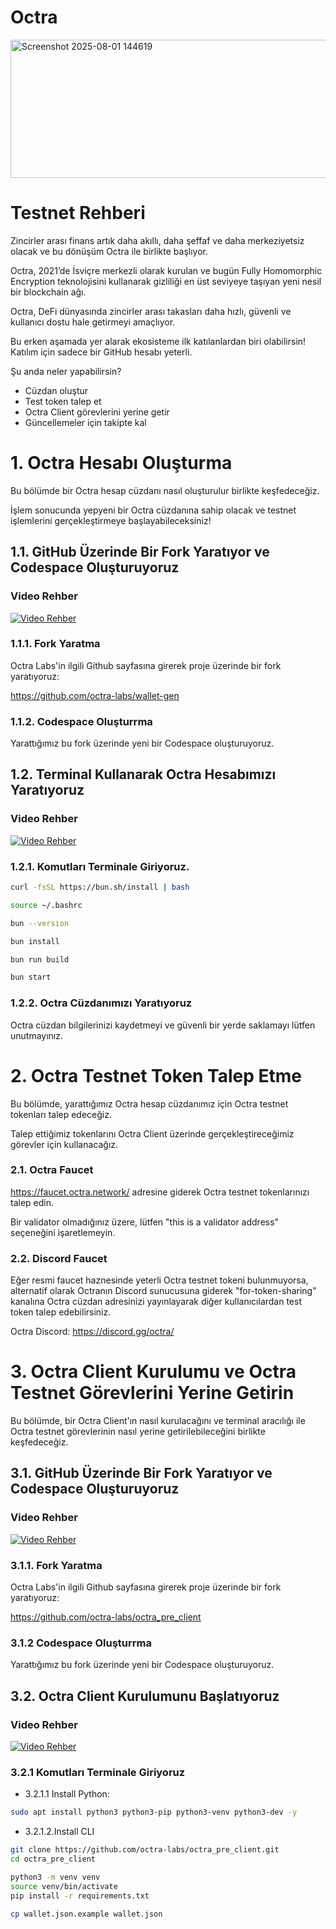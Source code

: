 # Octra

<img width="926" height="221" alt="Screenshot 2025-08-01 144619" src="https://github.com/user-attachments/assets/2b0aff75-2ccd-43da-bbbd-4a8d9c1a66d0" />

# Testnet Rehberi

Zincirler arası finans artık daha akıllı, daha şeffaf ve daha merkeziyetsiz olacak ve bu dönüşüm Octra ile birlikte başlıyor.

Octra, 2021’de İsviçre merkezli olarak kurulan ve bugün Fully Homomorphic Encryption teknolojisini kullanarak gizliliği en üst seviyeye taşıyan yeni nesil bir blockchain ağı.

Octra, DeFi dünyasında zincirler arası takasları daha hızlı, güvenli ve kullanıcı dostu hale getirmeyi amaçlıyor. 

Bu erken aşamada yer alarak ekosisteme ilk katılanlardan biri olabilirsin! Katılım için sadece bir GitHub hesabı yeterli.

Şu anda neler yapabilirsin?

- Cüzdan oluştur
- Test token talep et
- Octra Client görevlerini yerine getir
- Güncellemeler için takipte kal

# 1. Octra Hesabı Oluşturma

Bu bölümde bir Octra hesap cüzdanı nasıl oluşturulur birlikte keşfedeceğiz.

İşlem sonucunda yepyeni bir Octra cüzdanına sahip olacak ve testnet işlemlerini gerçekleştirmeye başlayabileceksiniz!

## 1.1. GitHub Üzerinde Bir Fork Yaratıyor ve Codespace Oluşturuyoruz

### Video Rehber

[![Video Rehber](https://img.youtube.com/vi/TR-dF0_h2_M/0.jpg)](https://www.youtube.com/watch?v=TR-dF0_h2_M)

### 1.1.1. Fork Yaratma

Octra Labs'in ilgili Github sayfasına girerek proje üzerinde bir fork yaratıyoruz:

https://github.com/octra-labs/wallet-gen

### 1.1.2. Codespace Oluşturrma

Yarattığımız bu fork üzerinde yeni bir Codespace oluşturuyoruz.

## 1.2. Terminal Kullanarak Octra Hesabımızı Yaratıyoruz

### Video Rehber

[![Video Rehber](https://img.youtube.com/vi/7tbCkYM6_Qw/0.jpg)](https://www.youtube.com/watch?v=7tbCkYM6_Qw)

### 1.2.1. Komutları Terminale Giriyoruz.

```bash
curl -fsSL https://bun.sh/install | bash

source ~/.bashrc

bun --version

bun install

bun run build

bun start
```

### 1.2.2. Octra Cüzdanımızı Yaratıyoruz

Octra cüzdan bilgilerinizi kaydetmeyi ve güvenli bir yerde saklamayı lütfen unutmayınız.

# 2. Octra Testnet Token Talep Etme

Bu bölümde, yarattığımız Octra hesap cüzdanımız için Octra testnet tokenları talep edeceğiz.

Talep ettiğimiz tokenlarını Octra Client üzerinde gerçekleştireceğimiz görevler için kullanacağız.

### 2.1. Octra Faucet

https://faucet.octra.network/ adresine giderek Octra testnet tokenlarınızı talep edin.

Bir validator olmadığınız üzere, lütfen "this is a validator address" seçeneğini işaretlemeyin.

### 2.2. Discord Faucet

Eğer resmi faucet haznesinde yeterli Octra testnet tokeni bulunmuyorsa, alternatif olarak Octranın Discord sunucusuna giderek "for-token-sharing" kanalına Octra cüzdan adresinizi yayınlayarak diğer kullanıcılardan test token talep edebilirsiniz.

Octra Discord: https://discord.gg/octra/

# 3. Octra Client Kurulumu ve Octra Testnet Görevlerini Yerine Getirin

Bu bölümde, bir Octra Client'ın nasıl kurulacağını ve terminal aracılığı ile Octra testnet görevlerinin nasıl yerine getirilebileceğini birlikte keşfedeceğiz.

## 3.1. GitHub Üzerinde Bir Fork Yaratıyor ve Codespace Oluşturuyoruz

### Video Rehber

[![Video Rehber](https://img.youtube.com/vi/Qien2ndffJw/0.jpg)](https://www.youtube.com/watch?v=Qien2ndffJw)

### 3.1.1. Fork Yaratma

Octra Labs'in ilgili Github sayfasına girerek proje üzerinde bir fork yaratıyoruz:

https://github.com/octra-labs/octra_pre_client

### 3.1.2 Codespace Oluşturrma

Yarattığımız bu fork üzerinde yeni bir Codespace oluşturuyoruz.

## 3.2. Octra Client Kurulumunu Başlatıyoruz

### Video Rehber

[![Video Rehber](https://img.youtube.com/vi/zJ5cwge4c_A/0.jpg)](https://www.youtube.com/watch?v=zJ5cwge4c_A)

### 3.2.1 Komutları Terminale Giriyoruz

 - 3.2.1.1 Install Python:

```bash
sudo apt install python3 python3-pip python3-venv python3-dev -y
```

 - 3.2.1.2.Install CLI

```bash
git clone https://github.com/octra-labs/octra_pre_client.git
cd octra_pre_client

python3 -m venv venv
source venv/bin/activate
pip install -r requirements.txt

cp wallet.json.example wallet.json
```





